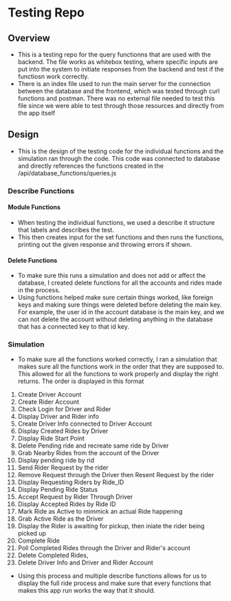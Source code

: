 # Testing Repo 

## Overview

- This is a testing repo for the query functionns that are used with the backend. The file works as whitebox testing, where specific inputs are put into the system to initiate responses from the backend and test if the functiosn work correctly.
- There is an index file used to run the main server for the connection between the database and the frontend, which was tested through curl functions and postman. There was no external file needed to test this file since we were able to test through those resources and directly from the app itself

## Design 

- This is the design of the testing code for the individual functions and the simulation ran through the code. This code was connected to database and directly references the functions created in the /api/database_functions/queries.js

### Describe Functions

#### Module Functions 
- When testing the individual functions, we used a describe it structure that labels and describes the test. 
- This then creates input for the set functions and then runs the functions, printing out the given response and throwing errors if shown. 

#### Delete Functions 
- To make sure this runs a simulation and does not add or affect the database, I created delete functions for all the accounts and rides made in the process. 
- Using functions helped make sure certain things worked, like foreign keys and making sure things were deleted before deleting the main key. For example, the user id in the account database is the main key, and we can not delete the account without deleting anything in the database that has a connected key to that id key. 

### Simulation 
- To make sure all the functions worked correctly, I ran a simulation that makes sure all the functions work in the order that they are supposed to. This allowed for all the functions to work properly and display the right returns. The order is displayed in this format
1) Create Driver Account
2) Create Rider Account
3) Check Login for Driver and Rider
4) Display Driver and Rider info
5) Create Driver Info connected to Driver Account
6) Display Created Rides by Driver
7) Display Ride Start Point
8) Delete Pending ride and recreate same ride by Driver
9) Grab Nearby Rides from the account of the Driver
10) Display pending ride by rid
11) Send Rider Request by the rider
12) Remove Request through the Driver then Resent Request by the rider
13) Display Requesting Riders by Ride_ID
14) Display Pending Ride Status 
15) Accept Request by Rider Through Driver
16) Display Accepted Rides by Ride ID
17) Mark Ride as Active to mimmick an actual Ride happening
18) Grab Active Ride as the Driver
19) Display the Rider is awaiting for pickup, then iniate the rider being picked up
20) Complete Ride
21) Poll Completed Rides through the Driver and Rider's account
22) Delete Completed Rides,
23) Delete Driver Info and Driver and Rider Account 
- Using this process and multiple describe functions allows for us to display the full ride process and make sure that every functions that makes this app run works the way that it should. 

